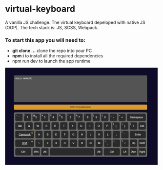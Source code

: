 # virtual-keyboard

A vanilla JS challenge. The virtual keyboard depeloped with native JS (OOP). The tech stack is: JS, SCSS, Webpack.

### To start this app you will need to:

- **git clone ...** clone the repo into your PC
- **npm i** to install all the required dependencies
- npm run dev to launch the app runtime

<img src="./src/images/virtual-keyboard.png" alt="screenshot of the app" width="500"/>
